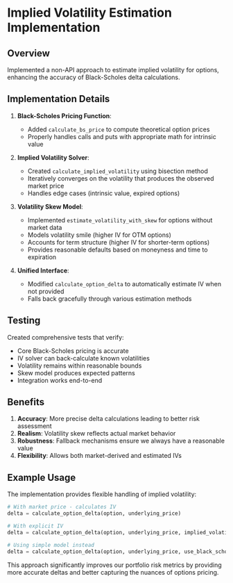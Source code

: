 # Implied Volatility Estimation Implementation

## Overview

Implemented a non-API approach to estimate implied volatility for options, enhancing the accuracy of Black-Scholes delta calculations.

## Implementation Details

1. **Black-Scholes Pricing Function**:
   - Added `calculate_bs_price` to compute theoretical option prices
   - Properly handles calls and puts with appropriate math for intrinsic value

2. **Implied Volatility Solver**:
   - Created `calculate_implied_volatility` using bisection method
   - Iteratively converges on the volatility that produces the observed market price
   - Handles edge cases (intrinsic value, expired options)

3. **Volatility Skew Model**:
   - Implemented `estimate_volatility_with_skew` for options without market data
   - Models volatility smile (higher IV for OTM options)
   - Accounts for term structure (higher IV for shorter-term options)
   - Provides reasonable defaults based on moneyness and time to expiration

4. **Unified Interface**:
   - Modified `calculate_option_delta` to automatically estimate IV when not provided
   - Falls back gracefully through various estimation methods

## Testing

Created comprehensive tests that verify:
- Core Black-Scholes pricing is accurate
- IV solver can back-calculate known volatilities
- Volatility remains within reasonable bounds
- Skew model produces expected patterns
- Integration works end-to-end

## Benefits

1. **Accuracy**: More precise delta calculations leading to better risk assessment
2. **Realism**: Volatility skew reflects actual market behavior
3. **Robustness**: Fallback mechanisms ensure we always have a reasonable value
4. **Flexibility**: Allows both market-derived and estimated IVs

## Example Usage

The implementation provides flexible handling of implied volatility:

```python
# With market price - calculates IV
delta = calculate_option_delta(option, underlying_price)

# With explicit IV
delta = calculate_option_delta(option, underlying_price, implied_volatility=0.40)

# Using simple model instead
delta = calculate_option_delta(option, underlying_price, use_black_scholes=False)
```

This approach significantly improves our portfolio risk metrics by providing more accurate deltas and better capturing the nuances of options pricing. 